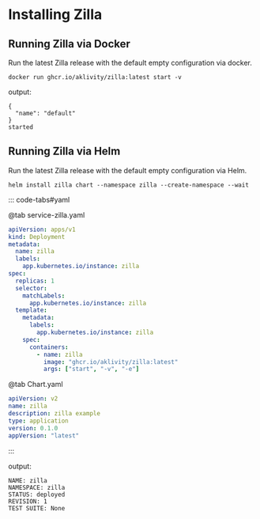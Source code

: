 # Installing Zilla

## Running Zilla via Docker

Run the latest Zilla release with the default empty configuration via docker.

```bash:no-line-numbers
docker run ghcr.io/aklivity/zilla:latest start -v
```

output:

```bash:no-line-numbers
{
  "name": "default"
}
started
```

## Running Zilla via Helm

Run the latest Zilla release with the default empty configuration via Helm.

```bash:no-line-numbers
helm install zilla chart --namespace zilla --create-namespace --wait
```

::: code-tabs#yaml

@tab service-zilla.yaml

```yaml
apiVersion: apps/v1
kind: Deployment
metadata:
  name: zilla
  labels:
    app.kubernetes.io/instance: zilla
spec:
  replicas: 1
  selector:
    matchLabels:
      app.kubernetes.io/instance: zilla
  template:
    metadata:
      labels:
        app.kubernetes.io/instance: zilla
    spec:
      containers:
        - name: zilla
          image: "ghcr.io/aklivity/zilla:latest"
          args: ["start", "-v", "-e"]

```

@tab Chart.yaml

```yaml
apiVersion: v2
name: zilla
description: zilla example
type: application
version: 0.1.0
appVersion: "latest"

```

:::

output:

```bash:no-line-numbers
NAME: zilla
NAMESPACE: zilla
STATUS: deployed
REVISION: 1
TEST SUITE: None
```

